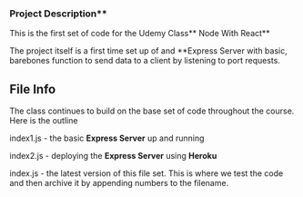 ### Project Description**

This is the first set of code for the Udemy Class** Node With React**

The project itself is a first time set up of and **Express Server
with basic, barebones function to send data to a client by listening to port requests.

  
## File Info
The class continues to build on the base set of code throughout the course.
Here is the outline 

index1.js - the basic **Express Server** up and running

index2.js - deploying the **Express Server** using **Heroku** 

index.js - the latest version of this file set. This is where
we test the code and then archive it by appending numbers to the filename.
